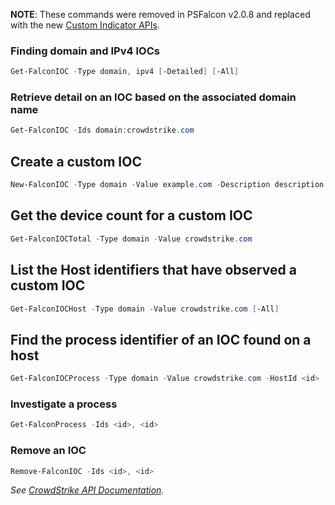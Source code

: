 **NOTE**: These commands were removed in PSFalcon v2.0.8 and replaced with the new [Custom Indicator APIs]().
### Finding domain and IPv4 IOCs
```powershell
Get-FalconIOC -Type domain, ipv4 [-Detailed] [-All]
```
### Retrieve detail on an IOC based on the associated domain name
```powershell
Get-FalconIOC -Ids domain:crowdstrike.com
```
## Create a custom IOC
```powershell
New-FalconIOC -Type domain -Value example.com -Description description -ShareLevel red -Source source -Policy detect -ExpirationDays 30
```
## Get the device count for a custom IOC
```powershell
Get-FalconIOCTotal -Type domain -Value crowdstrike.com
```
## List the Host identifiers that have observed a custom IOC
```powershell
Get-FalconIOCHost -Type domain -Value crowdstrike.com [-All]
```
## Find the process identifier of an IOC found on a host
```powershell
Get-FalconIOCProcess -Type domain -Value crowdstrike.com -HostId <id> [-Detailed] [-All]
```
### Investigate a process
```powershell
Get-FalconProcess -Ids <id>, <id>
```
### Remove an IOC
```powershell
Remove-FalconIOC -Ids <id>, <id>
```
_See [CrowdStrike API Documentation](https://falcon.crowdstrike.com/support/documentation/88/custom-ioc-apis)._